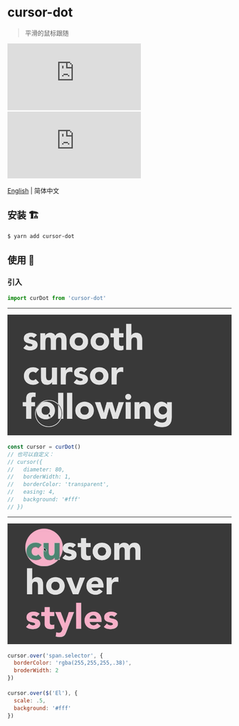 # cursor-dot
> 平滑的鼠标跟随

![](https://img.badgesize.io/gaoryrt/cursor-dot/master/index.js)
![](https://img.badgesize.io/gaoryrt/cursor-dot/master/index.js?compression=gzip)

[English](./README.md) | 简体中文

## 安装 🏗️

```bash
$ yarn add cursor-dot
```

## 使用 🍹

### 引入
```js
import curDot from 'cursor-dot'
```
---
![](./smoothcursorfollowing.gif)
```js
const cursor = curDot()
// 也可以自定义：
// cursor({
//   diameter: 80,
//   borderWidth: 1,
//   borderColor: 'transparent',
//   easing: 4,
//   background: '#fff'
// })
```
---
![](./customhoverstyles.gif)
```js
cursor.over('span.selector', {
  borderColor: 'rgba(255,255,255,.38)',
  broderWidth: 2
})

cursor.over($('El'), {
  scale: .5,
  background: '#fff'
})
```
